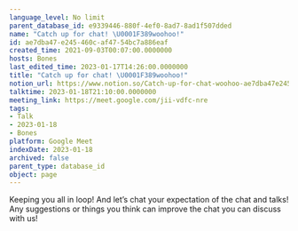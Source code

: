 ```yaml
---
language_level: No limit
parent_database_id: e9339446-880f-4ef0-8ad7-8ad1f507dded
name: "Catch up for chat! \U0001F389woohoo!"
id: ae7dba47-e245-460c-af47-54bc7a886eaf
created_time: 2021-09-03T00:07:00.0000000
hosts: Bones
last_edited_time: 2023-01-17T14:26:00.0000000
title: "Catch up for chat! \U0001F389woohoo!"
notion_url: https://www.notion.so/Catch-up-for-chat-woohoo-ae7dba47e245460caf4754bc7a886eaf
talktime: 2023-01-18T21:10:00.0000000
meeting_link: https://meet.google.com/jii-vdfc-nre
tags:
- Talk
- 2023-01-18
- Bones
platform: Google Meet
indexDate: 2023-01-18
archived: false
parent_type: database_id
object: page
---
```


Keeping you all in loop! And let’s chat your expectation of the chat and talks!
Any suggestions or things you think can improve the chat you can discuss with us!





